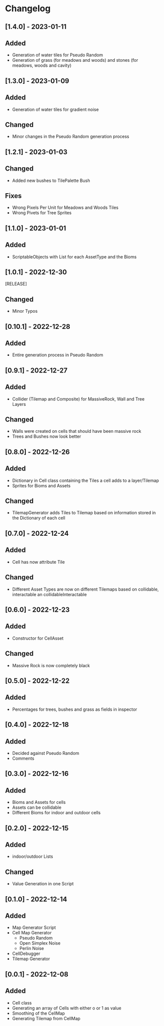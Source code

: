 ﻿# Changelog


## [1.4.0] - 2023-01-11
## Added
- Generation of water tiles for Pseudo Random
- Generation of grass (for meadows and woods) and stones (for meadows, woods and cavity)


## [1.3.0] - 2023-01-09
## Added
- Generation of water tiles for gradient noise

## Changed
- Minor changes in the Pseudo Random generation process


## [1.2.1] - 2023-01-03
## Changed
- Added new bushes to TilePalette Bush

## Fixes
- Wrong Pixels Per Unit for Meadows and Woods Tiles
- Wrong Pivets for Tree Sprites


## [1.1.0] - 2023-01-01
## Added
- ScriptableObjects with List<Tile> for each AssetType and the Bioms


## [1.0.1] - 2022-12-30
[RELEASE]

## Changed
- Minor Typos


## [0.10.1] - 2022-12-28
## Added
- Entire generation process in Pseudo Random


## [0.9.1] - 2022-12-27
## Added
- Collider (Tilemap and Composite) for MassiveRock, Wall and Tree Layers

## Changed
- Walls were created on cells that should have been massive rock
- Trees and Bushes now look better


## [0.8.0] - 2022-12-26
## Added
- Dictionary in Cell class containing the Tiles a cell adds to a layer/Tilemap
- Sprites for Bioms and Assets

## Changed
- TilemapGenerator adds Tiles to Tilemap based on information stored in the Dictionary of each cell


## [0.7.0] - 2022-12-24
## Added
- Cell has now attribute Tile

## Changed
- Different Asset Types are now on different Tilemaps based on collidable, interactable an collidableInteractable


## [0.6.0] - 2022-12-23
## Added
- Constructor for CellAsset

## Changed
- Massive Rock is now completely black


## [0.5.0] - 2022-12-22
## Added
- Percentages for trees, bushes and grass as fields in inspector


## [0.4.0] - 2022-12-18
## Added
- Decided against Pseudo Random
- Comments


## [0.3.0] - 2022-12-16 
## Added
- Bioms and Assets for cells
- Assets can be collidable
- Different Bioms for indoor and outdoor cells


## [0.2.0] - 2022-12-15
## Added
- indoor/outdoor Lists

## Changed
- Value Generation in one Script


## [0.1.0] - 2022-12-14
## Added
- Map Generator Script
- Cell Map Generator
  - Pseudo Random
  - Open Simplex Noise
  - Perlin Noise
- CellDebugger
- Tilemap Generator

## [0.0.1] - 2022-12-08
## Added
- Cell class
- Generating an array of Cells with either o or 1 as value
- Smoothing of the CellMap
- Generating Tilemap from CellMap